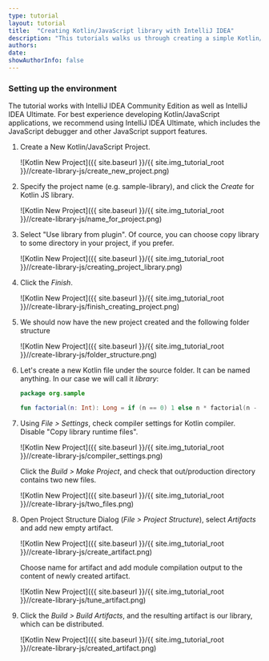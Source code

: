 ```yaml
---
type: tutorial
layout: tutorial
title:  "Creating Kotlin/JavaScript library with IntelliJ IDEA"
description: "This tutorials walks us through creating a simple Kotlin/JavaScript library using IntelliJ IDEA."
authors: 
date: 
showAuthorInfo: false
---
```

### Setting up the environment
The tutorial works with IntelliJ IDEA Community Edition as well as IntelliJ IDEA Ultimate.
For best experience developing Kotlin/JavaScript applications, we recommend using IntelliJ IDEA Ultimate,
which includes the JavaScript debugger and other JavaScript support features.

1. Create a New Kotlin/JavaScript Project.

   ![Kotlin New Project]({{ site.baseurl }}/{{ site.img_tutorial_root }}//create-library-js/create_new_project.png)

2. Specify the project name (e.g. sample-library), and click the *Create* for Kotlin JS library.

   ![Kotlin New Project]({{ site.baseurl }}/{{ site.img_tutorial_root }}//create-library-js/name_for_project.png)

3. Select "Use library from plugin". Of cource, you can choose copy library to some directory in your project, if you prefer.

   ![Kotlin New Project]({{ site.baseurl }}/{{ site.img_tutorial_root }}//create-library-js/creating_project_library.png)

4. Click the *Finish*.

   ![Kotlin New Project]({{ site.baseurl }}/{{ site.img_tutorial_root }}//create-library-js/finish_creating_project.png)

5. We should now have the new project created and the following folder structure

   ![Kotlin New Project]({{ site.baseurl }}/{{ site.img_tutorial_root }}//create-library-js/folder_structure.png)

6. Let's create a new Kotlin file under the source folder. It can be named anything. In our case we will call it *library*:
   
   ``` kotlin
   package org.sample
   
   fun factorial(n: Int): Long = if (n == 0) 1 else n * factorial(n - 1)
   ``` 

7. Using *File > Settings*, check compiler settings for Kotlin compiler. Disable "Copy library runtime files".

   ![Kotlin New Project]({{ site.baseurl }}/{{ site.img_tutorial_root }}//create-library-js/compiler_settings.png)

   Click the *Build > Make Project*, and check that out/production directory contains two new files.

   ![Kotlin New Project]({{ site.baseurl }}/{{ site.img_tutorial_root }}//create-library-js/two_files.png)

8. Open Project Structure Dialog (*File > Project Structure*), select *Artifacts* and add new empty artifact.

   ![Kotlin New Project]({{ site.baseurl }}/{{ site.img_tutorial_root }}//create-library-js/create_artifact.png)

   Choose name for artifact and add module compilation output to the content of newly created artifact.

   ![Kotlin New Project]({{ site.baseurl }}/{{ site.img_tutorial_root }}//create-library-js/tune_artifact.png)
   
9. Click the *Build > Build Artifacts*, and the resulting artifact is our library, which can be distributed.

   ![Kotlin New Project]({{ site.baseurl }}/{{ site.img_tutorial_root }}//create-library-js/created_artifact.png)

   
   [intellijdownload]: http://www.jetbrains.com/idea/download/index.html
[jetbrains]: http://www.jetbrains.com
[getting_started_command_line]: command-line.html
